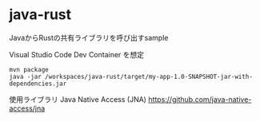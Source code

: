 # java-rust

JavaからRustの共有ライブラリを呼び出すsample


Visual Studio Code Dev Container   を想定





```
mvn package
java -jar /workspaces/java-rust/target/my-app-1.0-SNAPSHOT-jar-with-dependencies.jar
```


使用ライブラリ
Java Native Access (JNA)
https://github.com/java-native-access/jna

